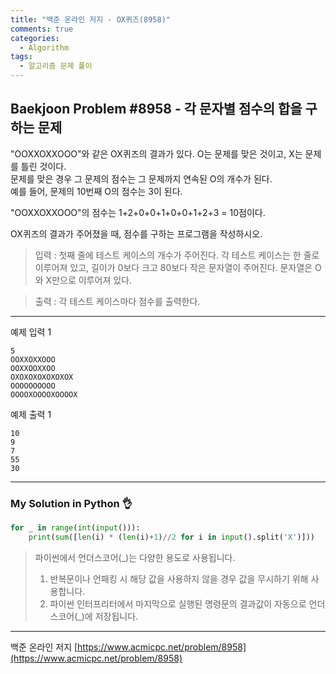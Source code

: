 ```yaml
---
title: "백준 온라인 저지 - OX퀴즈(8958)"
comments: true
categories:
  - Algorithm
tags:
  - 알고리즘 문제 풀이
---
```


## Baekjoon Problem #8958 - 각 문자별 점수의 합을 구하는 문제

"OOXXOXXOOO"와 같은 OX퀴즈의 결과가 있다. O는 문제를 맞은 것이고, X는 문제를 틀린 것이다.  
문제를 맞은 경우 그 문제의 점수는 그 문제까지 연속된 O의 개수가 된다.  
예를 들어, 문제의 10번째 O의 점수는 3이 된다.

"OOXXOXXOOO"의 점수는 1+2+0+0+1+0+0+1+2+3 = 10점이다.

OX퀴즈의 결과가 주어졌을 때, 점수를 구하는 프로그램을 작성하시오.

> 입력
> : 첫째 줄에 테스트 케이스의 개수가 주어진다. 각 테스트 케이스는 한 줄로 이루어져 있고, 길이가 0보다 크고 80보다 작은 문자열이 주어진다. 문자열은 O와 X만으로 이루어져 있다.

> 출력
> : 각 테스트 케이스마다 점수를 출력한다.

***
예제 입력 1
```
5
OOXXOXXOOO
OOXXOOXXOO
OXOXOXOXOXOXOX
OOOOOOOOOO
OOOOXOOOOXOOOOX
```

예제 출력 1
```
10
9
7
55
30
```

***
### My Solution in Python :ok_hand:

```python
for _ in range(int(input())):
    print(sum([len(i) * (len(i)+1)//2 for i in input().split('X')]))
```

> 파이썬에서 언더스코어(_)는 다양한 용도로 사용됩니다.
> 
> 1. 반복문이나 언패킹 시 해당 값을 사용하지 않을 경우 값을 무시하기 위해 사용합니다.
> 2. 파이썬 인터프리터에서 마지막으로 실행된 명령문의 결과값이 자동으로 언더스코어(_)에 저장됩니다.

***
백준 온라인 저지 [https://www.acmicpc.net/problem/8958](https://www.acmicpc.net/problem/8958)
